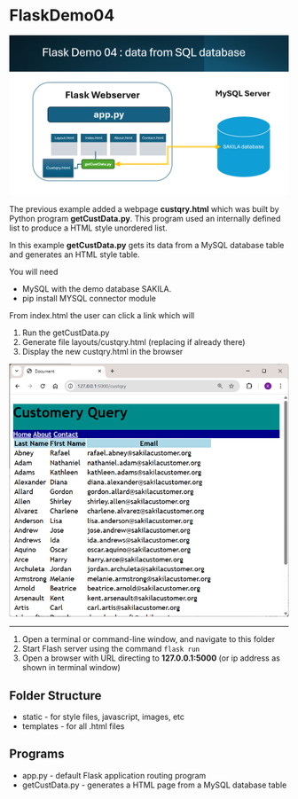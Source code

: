 # FlaskDemo04

<img src="/docs/flaskdemo04.png">

The previous example added a webpage **custqry.html** which was built by Python program **getCustData.py**. This program used an internally defined list to produce a HTML style unordered list.

In this example **getCustData.py** gets its data from a MySQL database table and generates an HTML style table.

You will need

- MySQL with the demo database SAKILA.
- pip install MYSQL connector module

From index.html the user can click a link which will

1. Run the getCustData.py
1. Generate file layouts/custqry.html (replacing if already there)
1. Display the new custqry.html in the browser


<img src="/docs/flaskdemo04-qry.png">

<hr>

1. Open a terminal or command-line window, and navigate to this folder
1. Start Flash server using the command <code>flask run</code>
1. Open a browser with URL directing to **127.0.0.1:5000** (or ip address as shown in terminal window)

## Folder Structure

- static - for style files, javascript, images, etc
- templates - for all .html files

## Programs

- app.py - default Flask application routing program
- getCustData.py - generates a HTML page from a MySQL database table

